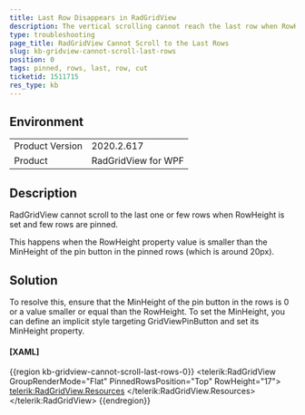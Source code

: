 ```yaml
---
title: Last Row Disappears in RadGridView
description: The vertical scrolling cannot reach the last row when RowHeight smaller than pinned rows.
type: troubleshooting
page_title: RadGridView Cannot Scroll to the Last Rows 
slug: kb-gridview-cannot-scroll-last-rows
position: 0
tags: pinned, rows, last, row, cut 
ticketid: 1511715
res_type: kb
---
```


## Environment
<table>
	<tbody>
		<tr>
			<td>Product Version</td>
			<td>2020.2.617</td>
		</tr>
		<tr>
			<td>Product</td>
			<td>RadGridView for WPF</td>
		</tr>
	</tbody>
</table>

## Description

RadGridView cannot scroll to the last one or few rows when RowHeight is set and few rows are pinned.

This happens when the RowHeight property value is smaller than the MinHeight of the pin button in the pinned rows (which is around 20px).

## Solution

To resolve this, ensure that the MinHeight of the pin button in the rows is 0 or a value smaller or equal than the RowHeight. To set the MinHeight, you can define an implicit style targeting GridViewPinButton and set its MinHeight property.

#### __[XAML]__
{{region kb-gridview-cannot-scroll-last-rows-0}}
	<telerik:RadGridView GroupRenderMode="Flat"
						 PinnedRowsPosition="Top"
						 RowHeight="17">
		<telerik:RadGridView.Resources>
			<Style TargetType="telerik:GridViewPinButton" BasedOn="{StaticResource GridViewPinButtonStyle}">
				<Setter Property="MinHeight" Value="0" />
			</Style>
		</telerik:RadGridView.Resources>
	</telerik:RadGridView>
{{endregion}}